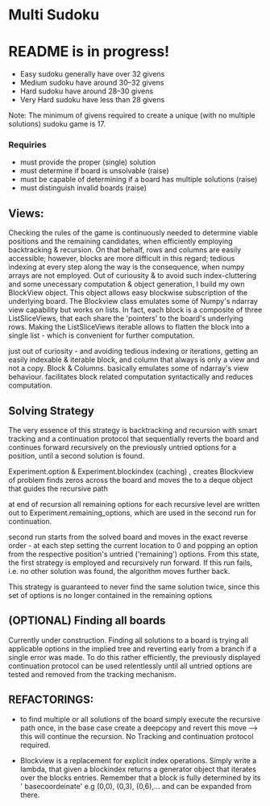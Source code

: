 # Multi Sudoku

# README is in progress!

* Easy sudoku generally have over 32 givens
* Medium sudoku have around 30–32 givens
* Hard sudoku have around 28–30 givens
* Very Hard sudoku have less than 28 givens

Note: The minimum of givens required to create a unique (with no multiple solutions) sudoku game is 17.

### Requiries

* must provide the proper (single) solution
* must determine if board is unsolvable (raise)
* must be capable of determining if a board has multiple solutions (raise)
* must distinguish invalid boards (raise)

## Views:

Checking the rules of the game is continuously needed to determine viable positions and the remaining candidates, when
efficiently employing backtracking & recursion. On that behalf, rows and columns are easily accessible; however, blocks
are more difficult in this regard; tedious indexing at every step along the way is the consequence, when numpy arrays
are not employed. Out of curiousity & to avoid such index-cluttering and some unecessary computation & object
generation, I build my own BlockView object. This object allows easy blockwise subscription of the underlying board. The
Blockview class emulates some of Numpy's ndarray view capability but works on lists. In fact, each block is a composite
of three ListSliceViews, that each share the 'pointers' to the board's underlying rows. Making the ListSliceViews
iterable allows to flatten the block into a single list - which is convenient for further computation.

just out of curiosity - and avoiding tedious indexing or iterations, getting an easily indexable & iterable block, and
column that always is only a view and not a copy. Block & Columns. basically emulates some of ndarray's view behaviour.
facilitates block related computation syntactically and reduces computation.

## Solving Strategy

The very essence of this strategy is backtracking and recursion with smart tracking and a continuation protocol that
sequentially reverts the board and continues forward recursively on the previously untried options for a position, until
a second solution is found.

Experiment.option & Experiment.blockindex (caching) , creates Blockview of problem finds zeros across the board and
moves the to a deque object that guides the recursive path

at end of recursion all remaining options for each recursive level are written out to Experiment.remaining_options,
which are used in the second run for continuation.

second run starts from the solved board and moves in the exact reverse order - at each step setting the current location
to 0 and popping an option from the respective position's untried ('remaining') options. From this state, the first
strategy is employed and recursively run forward. If this run fails, i.e. no other solution was found, the algorithm
moves further back.

This strategy is guaranteed to never find the same solution twice, since this set of options is no longer contained in
the remaining options

## (OPTIONAL) Finding all boards

Currently under construction. Finding all solutions to a board is trying all applicable options in the implied tree and
reverting early from a branch if a single error was made. To do this rather efficiently, the previously displayed
continuation protocol can be used relentlessly until all untried options are tested and removed from the tracking
mechanism.

## REFACTORINGS:

* to find multiple or all solutions of the board simply execute the recursive path once, in the base case create a
  deepcopy and revert this move --> this will continue the recursion. No Tracking and continuation protocol required.

* Blockview is a replacement for explicit index operations. Simply write a lambda, that given a blockindex returns a
  generator object that iterates over the blocks entries. Remember that a block is fully determined by its '
  basecoordeinate' e.g (0,0), (0,3), (0,6),... and can be expanded from there. 